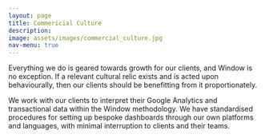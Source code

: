 ```yaml
---
layout: page
title: Commericial Culture
description:
image: assets/images/commercial_culture.jpg
nav-menu: true
---
```


Everything we do is geared towards growth for our clients, and Window is no exception. If a relevant cultural relic exists and is acted upon behaviourally, then our clients should be benefitting from it proportionately.

We work with our clients to interpret their Google Analytics and transactional data within the Window methodology. We have standardised procedures for setting up bespoke dashboards through our own platforms and languages, with minimal interruption to clients and their teams.

